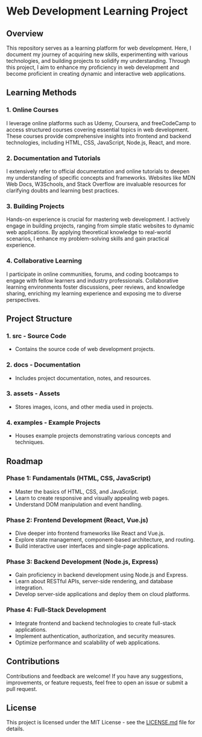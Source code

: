 # Web Development Learning Project

## Overview

This repository serves as a learning platform for web development. Here, I document my journey of acquiring new skills, experimenting with various technologies, and building projects to solidify my understanding. Through this project, I aim to enhance my proficiency in web development and become proficient in creating dynamic and interactive web applications.

## Learning Methods

### 1. Online Courses

I leverage online platforms such as Udemy, Coursera, and freeCodeCamp to access structured courses covering essential topics in web development. These courses provide comprehensive insights into frontend and backend technologies, including HTML, CSS, JavaScript, Node.js, React, and more.

### 2. Documentation and Tutorials

I extensively refer to official documentation and online tutorials to deepen my understanding of specific concepts and frameworks. Websites like MDN Web Docs, W3Schools, and Stack Overflow are invaluable resources for clarifying doubts and learning best practices.

### 3. Building Projects

Hands-on experience is crucial for mastering web development. I actively engage in building projects, ranging from simple static websites to dynamic web applications. By applying theoretical knowledge to real-world scenarios, I enhance my problem-solving skills and gain practical experience.

### 4. Collaborative Learning

I participate in online communities, forums, and coding bootcamps to engage with fellow learners and industry professionals. Collaborative learning environments foster discussions, peer reviews, and knowledge sharing, enriching my learning experience and exposing me to diverse perspectives.

## Project Structure

### 1. **src** - Source Code
   - Contains the source code of web development projects.
   
### 2. **docs** - Documentation
   - Includes project documentation, notes, and resources.
   
### 3. **assets** - Assets
   - Stores images, icons, and other media used in projects.
   
### 4. **examples** - Example Projects
   - Houses example projects demonstrating various concepts and techniques.

## Roadmap

### Phase 1: Fundamentals (HTML, CSS, JavaScript)
- Master the basics of HTML, CSS, and JavaScript.
- Learn to create responsive and visually appealing web pages.
- Understand DOM manipulation and event handling.

### Phase 2: Frontend Development (React, Vue.js)
- Dive deeper into frontend frameworks like React and Vue.js.
- Explore state management, component-based architecture, and routing.
- Build interactive user interfaces and single-page applications.

### Phase 3: Backend Development (Node.js, Express)
- Gain proficiency in backend development using Node.js and Express.
- Learn about RESTful APIs, server-side rendering, and database integration.
- Develop server-side applications and deploy them on cloud platforms.

### Phase 4: Full-Stack Development
- Integrate frontend and backend technologies to create full-stack applications.
- Implement authentication, authorization, and security measures.
- Optimize performance and scalability of web applications.

## Contributions

Contributions and feedback are welcome! If you have any suggestions, improvements, or feature requests, feel free to open an issue or submit a pull request.

## License

This project is licensed under the MIT License - see the [LICENSE.md](LICENSE.md) file for details.